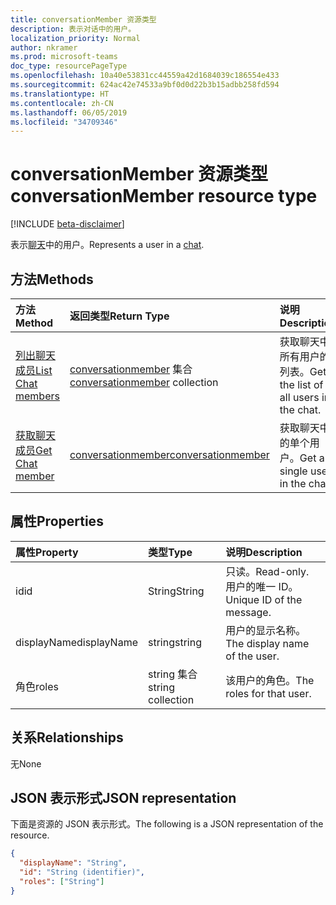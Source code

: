 ```yaml
---
title: conversationMember 资源类型
description: 表示对话中的用户。
localization_priority: Normal
author: nkramer
ms.prod: microsoft-teams
doc_type: resourcePageType
ms.openlocfilehash: 10a40e53831cc44559a42d1684039c186554e433
ms.sourcegitcommit: 624ac42e74533a9bf0d0d22b3b15adbb258fd594
ms.translationtype: HT
ms.contentlocale: zh-CN
ms.lasthandoff: 06/05/2019
ms.locfileid: "34709346"
---
```

# <a name="conversationmember-resource-type"></a><span data-ttu-id="a2f79-103">conversationMember 资源类型</span><span class="sxs-lookup"><span data-stu-id="a2f79-103">conversationMember resource type</span></span>

[!INCLUDE [beta-disclaimer](../../includes/beta-disclaimer.md)]

<span data-ttu-id="a2f79-104">表示[聊天](chat.md)中的用户。</span><span class="sxs-lookup"><span data-stu-id="a2f79-104">Represents a user in a [chat](chat.md).</span></span>

## <a name="methods"></a><span data-ttu-id="a2f79-105">方法</span><span class="sxs-lookup"><span data-stu-id="a2f79-105">Methods</span></span>

| <span data-ttu-id="a2f79-106">方法</span><span class="sxs-lookup"><span data-stu-id="a2f79-106">Method</span></span>       | <span data-ttu-id="a2f79-107">返回类型</span><span class="sxs-lookup"><span data-stu-id="a2f79-107">Return Type</span></span>  |<span data-ttu-id="a2f79-108">说明</span><span class="sxs-lookup"><span data-stu-id="a2f79-108">Description</span></span>|
|:---------------|:--------|:----------|
|[<span data-ttu-id="a2f79-109">列出聊天成员</span><span class="sxs-lookup"><span data-stu-id="a2f79-109">List Chat members</span></span>](../api/conversationmember-list.md) | <span data-ttu-id="a2f79-110">[conversationmember](conversationmember.md) 集合</span><span class="sxs-lookup"><span data-stu-id="a2f79-110">[conversationmember](conversationmember.md) collection</span></span> | <span data-ttu-id="a2f79-111">获取聊天中所有用户的列表。</span><span class="sxs-lookup"><span data-stu-id="a2f79-111">Get the list of all users in the chat.</span></span>|
|[<span data-ttu-id="a2f79-112">获取聊天成员</span><span class="sxs-lookup"><span data-stu-id="a2f79-112">Get Chat member</span></span>](../api/conversationmember-get.md) | [<span data-ttu-id="a2f79-113">conversationmember</span><span class="sxs-lookup"><span data-stu-id="a2f79-113">conversationmember</span></span>](conversationmember.md) | <span data-ttu-id="a2f79-114">获取聊天中的单个用户。</span><span class="sxs-lookup"><span data-stu-id="a2f79-114">Get a single user in the chat.</span></span>|

## <a name="properties"></a><span data-ttu-id="a2f79-115">属性</span><span class="sxs-lookup"><span data-stu-id="a2f79-115">Properties</span></span>

| <span data-ttu-id="a2f79-116">属性</span><span class="sxs-lookup"><span data-stu-id="a2f79-116">Property</span></span>     | <span data-ttu-id="a2f79-117">类型</span><span class="sxs-lookup"><span data-stu-id="a2f79-117">Type</span></span>   |<span data-ttu-id="a2f79-118">说明</span><span class="sxs-lookup"><span data-stu-id="a2f79-118">Description</span></span>|
|:---------------|:--------|:----------|
|<span data-ttu-id="a2f79-119">id</span><span class="sxs-lookup"><span data-stu-id="a2f79-119">id</span></span>|<span data-ttu-id="a2f79-120">String</span><span class="sxs-lookup"><span data-stu-id="a2f79-120">String</span></span>| <span data-ttu-id="a2f79-121">只读。</span><span class="sxs-lookup"><span data-stu-id="a2f79-121">Read-only.</span></span> <span data-ttu-id="a2f79-122">用户的唯一 ID。</span><span class="sxs-lookup"><span data-stu-id="a2f79-122">Unique ID of the message.</span></span>|
|<span data-ttu-id="a2f79-123">displayName</span><span class="sxs-lookup"><span data-stu-id="a2f79-123">displayName</span></span>| <span data-ttu-id="a2f79-124">string</span><span class="sxs-lookup"><span data-stu-id="a2f79-124">string</span></span> | <span data-ttu-id="a2f79-125">用户的显示名称。</span><span class="sxs-lookup"><span data-stu-id="a2f79-125">The display name of the user.</span></span> |
|<span data-ttu-id="a2f79-126">角色</span><span class="sxs-lookup"><span data-stu-id="a2f79-126">roles</span></span>| <span data-ttu-id="a2f79-127">string 集合</span><span class="sxs-lookup"><span data-stu-id="a2f79-127">string collection</span></span> | <span data-ttu-id="a2f79-128">该用户的角色。</span><span class="sxs-lookup"><span data-stu-id="a2f79-128">The roles for that user.</span></span> |

## <a name="relationships"></a><span data-ttu-id="a2f79-129">关系</span><span class="sxs-lookup"><span data-stu-id="a2f79-129">Relationships</span></span>

<span data-ttu-id="a2f79-130">无</span><span class="sxs-lookup"><span data-stu-id="a2f79-130">None</span></span>

## <a name="json-representation"></a><span data-ttu-id="a2f79-131">JSON 表示形式</span><span class="sxs-lookup"><span data-stu-id="a2f79-131">JSON representation</span></span>

<span data-ttu-id="a2f79-132">下面是资源的 JSON 表示形式。</span><span class="sxs-lookup"><span data-stu-id="a2f79-132">The following is a JSON representation of the resource.</span></span>

<!-- {
  "blockType": "resource",
  "optionalProperties": [

  ],
  "@odata.type": "microsoft.graph.conversationMember",
  "baseType": "",
  "keyProperty": "id"
}-->

```json
{
  "displayName": "String",
  "id": "String (identifier)",
  "roles": ["String"]
}
```

<!-- uuid: 16cd6b66-4b1a-43a1-adaf-3a886856ed98
2019-02-04 14:57:30 UTC -->
<!-- {
  "type": "#page.annotation",
  "description": "conversationMember resource",
  "keywords": "",
  "section": "documentation",
  "tocPath": ""
}-->